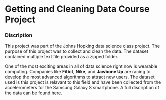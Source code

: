 # Getting and Cleaning Data Course Project

### Discription
This project was part of the Johns Hopking data science class project. The purpose 
of this project was to collect and clean the data. The dataset contained 
multiple text file provided as a zipped folder.

One of the most exciting areas in all of data science right now is wearable computing. 
Companies like **Fitbit**, **Nike**, and **Jawbone Up** are racing to develop the 
most advanced algorithms to attract new users. The dataset used is this project
is relavant to this field and have been collected from the accelerometers for the 
Samsung Galaxy S smartphone. A full discription of the data can be found 
<a href = "http://archive.ics.uci.edu/ml/datasets/Human+Activity+Recognition+Using+Smartphones">here.
